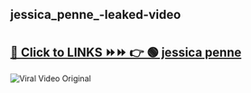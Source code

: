 
 ## jessica_penne_-leaked-video 

# <h2><a href="https://clipsfans.com/jessica_penne_&ref=git">🔗 Click to LINKS ⏩⏩ 👉 🟢 jessica penne  </a></h2>

<a href="https://clipsfans.com/jessica_penne_&ref=git" rel="nofollow" data-target="animated-image.originalLink"><img src="https://i.ibb.co.com/xMMVF88/686577567.gif" alt="Viral Video Original" style="max-width: 100%; display: inline-block;" data-target="animated-image.originalImage"></a>
